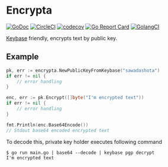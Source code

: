 Encrypta
===

[![GoDoc](https://godoc.org/github.com/sawadashota/encrypta?status.svg)](https://godoc.org/github.com/sawadashota/encrypta)
[![CircleCI](https://circleci.com/gh/sawadashota/encrypta/tree/master.svg?style=svg)](https://circleci.com/gh/sawadashota/encrypta/tree/master)
[![codecov](https://codecov.io/gh/sawadashota/encrypta/branch/master/graph/badge.svg)](https://codecov.io/gh/sawadashota/encrypta)
[![Go Report Card](https://goreportcard.com/badge/github.com/sawadashota/encrypta)](https://goreportcard.com/report/github.com/sawadashota/encrypta)
[![GolangCI](https://golangci.com/badges/github.com/sawadashota/encrypta.svg)](https://golangci.com)

[Keybase](https://keybase.io) friendly, encrypts text by public key.

Example
---

```go
pk, err := encrypta.NewPublicKeyFromKeybase("sawadashota")
if err != nil {
	// error handling
}

enc, err := pk.Encrypt([]byte("I'm encrypted text"))
if err != nil {
	// error handling
}

fmt.Println(enc.Base64Encode())
// Stdout base64 encoded encrypted text
```

To decode this, private key holder executes following command

```
$ go run main.go | base64 --decode | keybase pgp decrypt
I'm encrypted text
```